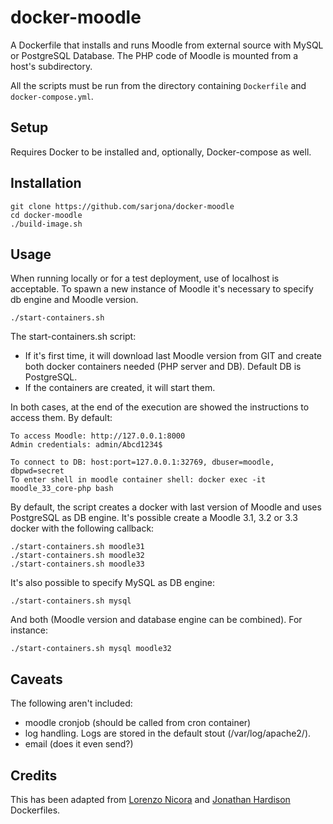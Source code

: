# docker-moodle


A Dockerfile that installs and runs Moodle from external source with MySQL or PostgreSQL Database.
The PHP code of Moodle is mounted from a host's subdirectory.

All the scripts must be run from the directory containing `Dockerfile` and `docker-compose.yml`.


## Setup

Requires Docker to be installed and, optionally, Docker-compose as well.


## Installation

```
git clone https://github.com/sarjona/docker-moodle
cd docker-moodle
./build-image.sh
```

## Usage

When running locally or for a test deployment, use of localhost is acceptable.
To spawn a new instance of Moodle it's necessary to specify db engine and Moodle version.

```
./start-containers.sh
```

The start-containers.sh script:
  - If it's first time, it will download last Moodle version from GIT and create both docker containers needed (PHP server and DB). Default DB is PostgreSQL.
  - If the containers are created, it will start them.

In both cases, at the end of the execution are showed the instructions to access them. By default:

```
To access Moodle: http://127.0.0.1:8000
Admin credentials: admin/Abcd1234$

To connect to DB: host:port=127.0.0.1:32769, dbuser=moodle, dbpwd=secret
To enter shell in moodle container shell: docker exec -it moodle_33_core-php bash
```

By default, the script creates a docker with last version of Moodle and uses PostgreSQL as DB engine. It's possible create a Moodle 3.1, 3.2 or 3.3 docker with the following callback:

```
./start-containers.sh moodle31
./start-containers.sh moodle32
./start-containers.sh moodle33
```

It's also possible to specify MySQL as DB engine:

```
./start-containers.sh mysql
```


And both (Moodle version and database engine can be combined). For instance:

```
./start-containers.sh mysql moodle32
```



## Caveats
The following aren't included:
* moodle cronjob (should be called from cron container)
* log handling. Logs are stored in the default stout (/var/log/apache2/).
* email (does it even send?)


## Credits

This has been adapted from [Lorenzo Nicora](https://github.com/nicusX/dockerised-moodledev) and [Jonathan Hardison](https://github.com/jmhardison/docker-moodle) Dockerfiles.
